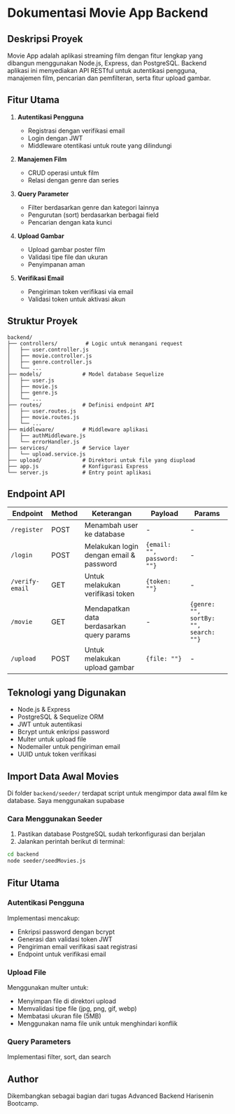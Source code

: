# Dokumentasi Movie App Backend

## Deskripsi Proyek

Movie App adalah aplikasi streaming film dengan fitur lengkap yang dibangun menggunakan Node.js, Express, dan PostgreSQL. Backend aplikasi ini menyediakan API RESTful untuk autentikasi pengguna, manajemen film, pencarian dan pemfilteran, serta fitur upload gambar.

## Fitur Utama

1. **Autentikasi Pengguna**

   - Registrasi dengan verifikasi email
   - Login dengan JWT
   - Middleware otentikasi untuk route yang dilindungi

2. **Manajemen Film**

   - CRUD operasi untuk film
   - Relasi dengan genre dan series

3. **Query Parameter**

   - Filter berdasarkan genre dan kategori lainnya
   - Pengurutan (sort) berdasarkan berbagai field
   - Pencarian dengan kata kunci

4. **Upload Gambar**

   - Upload gambar poster film
   - Validasi tipe file dan ukuran
   - Penyimpanan aman

5. **Verifikasi Email**
   - Pengiriman token verifikasi via email
   - Validasi token untuk aktivasi akun

## Struktur Proyek

```
backend/
├── controllers/         # Logic untuk menangani request
│   ├── user.controller.js
│   ├── movie.controller.js
│   ├── genre.controller.js
│   └── ...
├── models/             # Model database Sequelize
│   ├── user.js
│   ├── movie.js
│   ├── genre.js
│   └── ...
├── routes/             # Definisi endpoint API
│   ├── user.routes.js
│   ├── movie.routes.js
│   └── ...
├── middleware/         # Middleware aplikasi
│   ├── authMiddleware.js
│   └── errorHandler.js
├── services/           # Service layer
│   └── upload.service.js
├── upload/             # Direktori untuk file yang diupload
├── app.js              # Konfigurasi Express
└── server.js           # Entry point aplikasi
```

## Endpoint API

| Endpoint        | Method | Keterangan                                | Payload                     | Params                                |
| --------------- | ------ | ----------------------------------------- | --------------------------- | ------------------------------------- |
| `/register`     | POST   | Menambah user ke database                 | -                           | -                                     |
| `/login`        | POST   | Melakukan login dengan email & password   | `{email: "", password: ""}` | -                                     |
| `/verify-email` | GET    | Untuk melakukan verifikasi token          | `{token: ""}`               | -                                     |
| `/movie`        | GET    | Mendapatkan data berdasarkan query params | -                           | `{genre: "", sortBy: "", search: ""}` |
| `/upload`       | POST   | Untuk melakukan upload gambar             | `{file: ""}`                | -                                     |

## Teknologi yang Digunakan

- Node.js & Express
- PostgreSQL & Sequelize ORM
- JWT untuk autentikasi
- Bcrypt untuk enkripsi password
- Multer untuk upload file
- Nodemailer untuk pengiriman email
- UUID untuk token verifikasi

## Import Data Awal Movies

Di folder `backend/seeder/` terdapat script untuk mengimpor data awal film ke database. Saya menggunakan supabase

### Cara Menggunakan Seeder

1. Pastikan database PostgreSQL sudah terkonfigurasi dan berjalan
2. Jalankan perintah berikut di terminal:

```bash
cd backend
node seeder/seedMovies.js
```

## Fitur Utama

### Autentikasi Pengguna

Implementasi mencakup:

- Enkripsi password dengan bcrypt
- Generasi dan validasi token JWT
- Pengiriman email verifikasi saat registrasi
- Endpoint untuk verifikasi email

### Upload File

Menggunakan multer untuk:

- Menyimpan file di direktori upload
- Memvalidasi tipe file (jpg, png, gif, webp)
- Membatasi ukuran file (5MB)
- Menggunakan nama file unik untuk menghindari konflik

### Query Parameters

Implementasi filter, sort, dan search

## Author

Dikembangkan sebagai bagian dari tugas Advanced Backend Harisenin Bootcamp.

```

```
